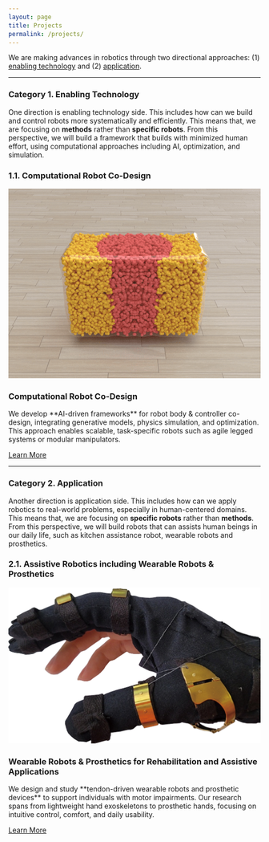 ```yaml
---
layout: page
title: Projects
permalink: /projects/
---
```


We are making advances in robotics through two directional approaches: (1) [enabling technology](#category-1-enabling-technology) and (2) [application](#category-2-application).

---

### Category 1. Enabling Technology
One direction is enabling technology side. This includes how can we build and control robots more systematically and efficiently. This means that, we are focusing on **methods** rather than **specific robots**. From this perspective, we will build a framework that builds with minimized human effort, using computational approaches including AI, optimization, and simulation.

### 1.1. Computational Robot Co-Design
<div class="project-card">
  <img src="/assets/img/projects/2023_Neurips_DBOT.gif" alt="Computational design" class="project-img"/>
  <div class="project-text">
    <h3>Computational Robot Co-Design</h3>
    <p>
      We develop **AI-driven frameworks** for robot body & controller co-design, 
      integrating generative models, physics simulation, and optimization. 
      This approach enables scalable, task-specific robots such as 
      agile legged systems or modular manipulators.  
    </p>
    <a href="/projects/codesign/" class="btn">Learn More</a>
  </div>
</div>

---

### Category 2. Application 
Another direction is application side. This includes how can we apply robotics to real-world problems, especially in human-centered domains. This means that, we are focusing on **specific robots** rather than **methods**. From this perspective, we will build robots that can assists human beings in our daily life, such as kitchen assistance robot, wearable robots and prosthetics.

### 2.1. Assistive Robotics including Wearable Robots & Prosthetics
<div class="project-card">
  <img src="/assets/img/projects/2025_SORO_EGS.png" alt="Wearable robot" class="project-img"/>
  <div class="project-text">
    <h3>Wearable Robots & Prosthetics for Rehabilitation and Assistive Applications</h3>
    <p>
      We design and study **tendon-driven wearable robots and prosthetic devices** 
      to support individuals with motor impairments. Our research spans from 
      lightweight hand exoskeletons to prosthetic hands, focusing on intuitive 
      control, comfort, and daily usability.  
    </p>
    <a href="/projects/wearable/" class="btn">Learn More</a>
  </div>
</div>